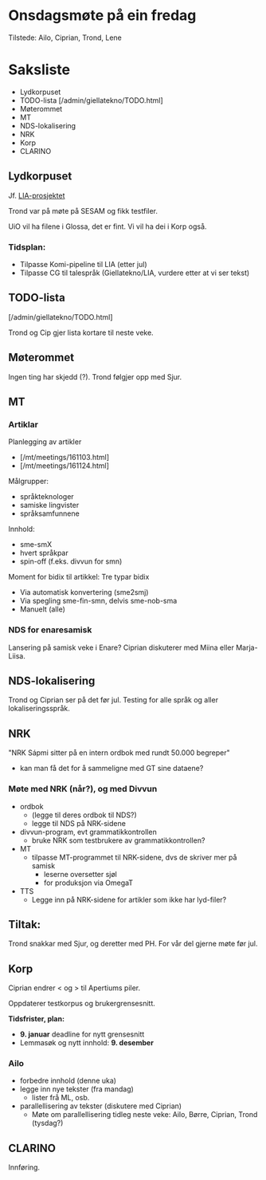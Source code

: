 #  Onsdagsmøte på ein fredag

Tilstede: Ailo, Ciprian, Trond, Lene

# Saksliste

* Lydkorpuset
* TODO-lista [/admin/giellatekno/TODO.html]
* Møterommet
* MT
* NDS-lokalisering
* NRK
* Korp
* CLARINO

## Lydkorpuset

Jf. [LIA-prosjektet](http://tekstlab.uio.no/LIA/prosjekt.html)

Trond var på møte på SESAM og fikk testfiler. 

UiO vil ha filene i Glossa, det er fint. Vi vil ha dei i Korp også.

### Tidsplan:

* Tilpasse Komi-pipeline til LIA (etter jul)
* Tilpasse CG til talespråk (Giellatekno/LIA, vurdere etter at vi ser tekst)

## TODO-lista 

[/admin/giellatekno/TODO.html]

Trond og Cip gjer lista kortare til neste veke.

## Møterommet

Ingen ting har skjedd (?). Trond følgjer opp med Sjur.

## MT

### Artiklar

Planlegging av artikler

* [/mt/meetings/161103.html]
* [/mt/meetings/161124.html]

Målgrupper:
* språkteknologer
* samiske lingvister
* språksamfunnene

Innhold:
* sme-smX
* hvert språkpar
* spin-off (f.eks. divvun for smn)

Moment for bidix til artikkel: Tre typar bidix

* Via automatisk konvertering (sme2smj)
* Via spegling sme-fin-smn, delvis sme-nob-sma
* Manuelt (alle)

### NDS for enaresamisk

Lansering på samisk veke i Enare?
Ciprian diskuterer med Miina eller Marja-Liisa.

## NDS-lokalisering

Trond og Ciprian ser på det før jul.
Testing for alle språk og aller lokaliseringsspråk.

## NRK

"NRK Sápmi sitter på en intern ordbok med rundt 50.000 begreper"
 - kan man få det for å sammeligne med GT sine dataene? 

### Møte med NRK (når?), og med Divvun
* ordbok 
    - (legge til deres ordbok til NDS?)
    - legge til NDS på NRK-sidene
* divvun-program, evt grammatikkontrollen
    - bruke NRK som testbrukere av grammatikkontrollen?
* MT
    - tilpasse MT-programmet til NRK-sidene, dvs de skriver mer på samisk
        - leserne oversetter sjøl
        - for produksjon via OmegaT
* TTS
    - Legge inn på NRK-sidene for artikler som ikke har lyd-filer?

## Tiltak:

Trond snakkar med Sjur, og deretter med PH. For vår del gjerne møte før jul.

## Korp

Ciprian endrer < og > til Apertiums piler.

Oppdaterer testkorpus og brukergrensesnitt.

**Tidsfrister, plan:**

* **9. januar** deadline for nytt grensesnitt
* Lemmasøk og nytt innhold: **9. desember**

### Ailo

* forbedre innhold (denne uka)
* legge inn nye tekster (fra mandag)
    - lister frå ML, osb.
* parallellisering av tekster (diskutere med Ciprian)
    - Møte om parallellisering tidleg neste veke: Ailo, Børre, Ciprian, Trond (tysdag?)

## CLARINO

Innføring.
